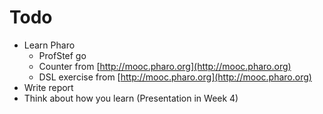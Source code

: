 # Todo

- Learn Pharo
  - ProfStef go
  - Counter from [http://mooc.pharo.org](http://mooc.pharo.org)
  - DSL exercise from [http://mooc.pharo.org](http://mooc.pharo.org)
- Write report
- Think about how you learn (Presentation in Week 4)
